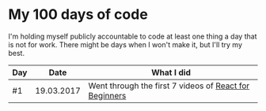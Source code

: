 # My 100 days of code

I'm holding myself publicly accountable to code at least one thing a day that is not for work. There might be days
when I won't make it, but I'll try my best.

Day | Date | What I did
--- | --- | ---
#1 | 19.03.2017 | Went through the first 7 videos of [React for Beginners](https://reactforbeginners.com)